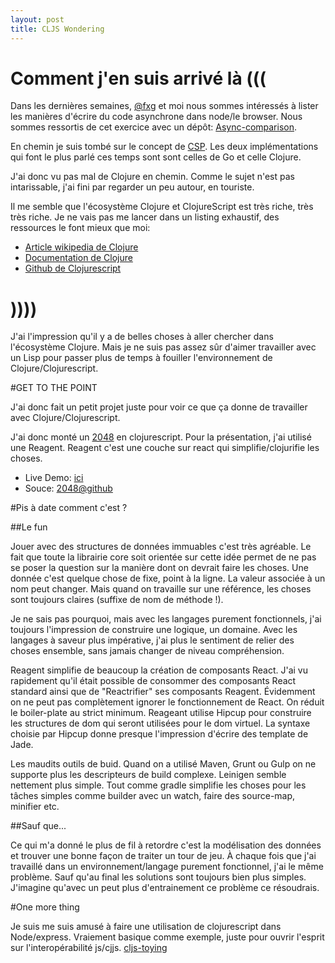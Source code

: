 ```yaml
---
layout: post
title: CLJS Wondering
---
```


# Comment j'en suis arrivé là (((

Dans les dernières semaines, [@fxg](https://twitter.com/FXGuillemette) et moi nous sommes intéressés 
à lister les manières d'écrire du code asynchrone dans node/le browser.
Nous sommes ressortis de cet exercice avec un dépôt: [Async-comparison](https://github.com/fxg42/async-comparison).

En chemin je suis tombé sur le concept de [CSP](http://fr.wikipedia.org/wiki/Communicating_sequential_processes). 
Les deux implémentations qui font le plus parlé ces temps sont sont celles de 
Go et celle Clojure.

J'ai donc vu pas mal de Clojure en chemin. Comme le sujet n'est pas intarissable,
j'ai fini par regarder un peu autour, en touriste.

Il me semble que l'écosystème Clojure et ClojureScript est très riche, très très riche.
Je ne vais pas me lancer dans un listing exhaustif, 
des ressources le font mieux que moi: 

* [Article wikipedia de Clojure](http://fr.wikipedia.org/wiki/Clojure)
* [Documentation de Clojure](http://clojure.org/documentation)
* [Github de Clojurescript](https://github.com/clojure/clojurescript)

# ))))
J'ai l'impression qu'il y a de belles choses à aller chercher dans
l'écosystème Clojure. Mais je ne suis pas assez sûr d'aimer travailler avec
un Lisp pour passer plus de temps à fouiller l'environnement de Clojure/Clojurescript.

#GET TO THE POINT

J'ai donc fait un petit projet juste pour voir ce que ça donne de 
travailler avec Clojure/Clojurescript.

J'ai donc monté un [2048](http://gabrielecirulli.github.io/2048/) en clojurescript.
Pour la présentation, j'ai utilisé une Reagent.
Reagent c'est une couche sur react qui simplifie/clojurifie les choses.

* Live Demo: [ici](/pages/2048) 
* Souce: [2048@github](https://github.com/benzen/2048)

#Pis à date comment c'est ?

##Le fun

Jouer avec des structures de données immuables c'est très agréable.
Le fait que toute la librairie core soit orientée sur cette idée permet 
de ne pas se poser la question sur la manière dont on devrait faire les choses.
Une donnée c'est quelque chose de fixe, point à la ligne.
La valeur associée à un nom peut changer. Mais quand on travaille sur une référence,
les choses sont toujours claires (suffixe de nom de méthode !).

Je ne sais pas pourquoi, mais avec les langages purement fonctionnels, 
j'ai toujours l'impression de construire une logique, un domaine.
Avec les langages à saveur plus impérative, j'ai plus le sentiment de relier des choses
ensemble, sans jamais changer de niveau compréhension.

Reagent simplifie de beaucoup la création de composants React.
J'ai vu rapidement qu'il était possible de consommer des composants React standard
ainsi que de "Reactrifier" ses composants Reagent.
Évidemment on ne peut pas complètement ignorer le fonctionnement de React.
On réduit le boiler-plate au strict minimum.
Reageant utilise Hipcup pour construire les structures de dom qui seront utilisées pour le dom
virtuel. La syntaxe choisie par Hipcup donne presque l'impression d'écrire des template
de Jade.

Les maudits outils de buid. Quand on a utilisé Maven, Grunt ou Gulp on ne supporte plus
les descripteurs de build complexe. Leinigen semble nettement plus simple.
Tout comme gradle simplifie les choses pour les tâches simples comme builder avec un
watch, faire des source-map, minifier etc.

##Sauf que...

Ce qui m'a donné le plus de fil à retordre c'est la modélisation des données
et trouver une bonne façon de traiter un tour de jeu.
À chaque fois que j'ai travaillé dans un environnement/langage purement fonctionnel,
j'ai le même problème. Sauf qu'au final les solutions sont toujours bien plus simples.
J'imagine qu'avec un peut plus d'entrainement ce problème ce résoudrais.

#One more thing

Je suis me suis amusé à faire une utilisation de clojurescript dans Node/express.
Vraiement basique comme exemple, juste pour ouvrir l'esprit sur l'interopérabilité js/cjjs.
[cljs-toying](https://github.com/benzen/cljs-toying/tree/master)

